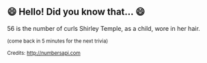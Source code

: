## :smile: Hello! Did you know that... :smile:
56 is the number of curls Shirley Temple, as a child, wore in her hair.

<sup>(come back in 5 minutes for the next trivia)</sup>


<sup>Credits: http://numbersapi.com</sup>
